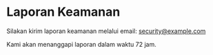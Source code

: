 # Laporan Keamanan
Silakan kirim laporan keamanan melalui email: security@example.com

Kami akan menanggapi laporan dalam waktu 72 jam.
